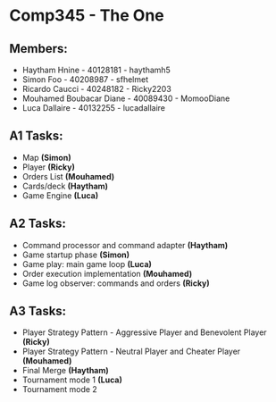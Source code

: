 # Comp345 - The One
## Members:
- Haytham Hnine - 40128181 - haythamh5  
- Simon Foo - 40208987 - sfhelmet
- Ricardo Caucci - 40248182 - Ricky2203
- Mouhamed Boubacar Diane - 40089430 - MomooDiane
- Luca Dallaire - 40132255 - lucadallaire

## A1 Tasks:
- Map **(Simon)**  
- Player **(Ricky)**  
- Orders List **(Mouhamed)**
- Cards/deck **(Haytham)**  
- Game Engine **(Luca)**

## A2 Tasks:
- Command processor and command adapter **(Haytham)**  
- Game startup phase **(Simon)**
- Game play: main game loop **(Luca)**
- Order execution implementation **(Mouhamed)**
- Game log observer: commands and orders **(Ricky)** 

## A3 Tasks:
- Player Strategy Pattern - Aggressive Player and Benevolent Player **(Ricky)** 
- Player Strategy Pattern - Neutral Player and Cheater Player **(Mouhamed)**
- Final Merge **(Haytham)**
- Tournament mode 1 **(Luca)**
- Tournament mode 2

